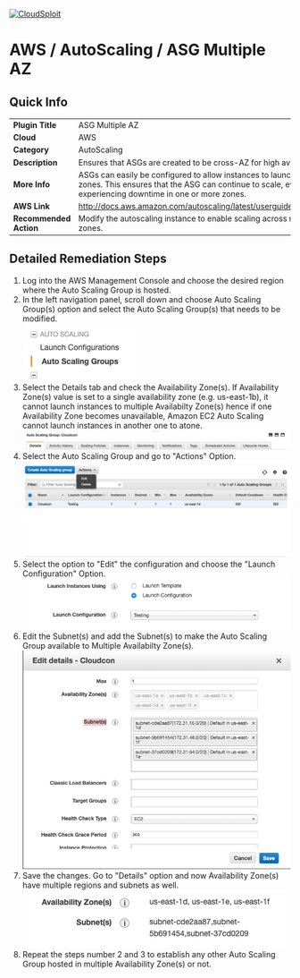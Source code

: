 [![CloudSploit](https://cloudsploit.com/img/logo-new-big-text-100.png "CloudSploit")](https://cloudsploit.com)

# AWS / AutoScaling / ASG Multiple AZ

## Quick Info

| | |
|-|-|
| **Plugin Title** | ASG Multiple AZ |
| **Cloud** | AWS |
| **Category** | AutoScaling |
| **Description** | Ensures that ASGs are created to be cross-AZ for high availability. |
| **More Info** | ASGs can easily be configured to allow instances to launch in multiple availability zones. This ensures that the ASG can continue to scale, even when AWS is experiencing downtime in one or more zones. |
| **AWS Link** | http://docs.aws.amazon.com/autoscaling/latest/userguide/AutoScalingGroup.html |
| **Recommended Action** | Modify the autoscaling instance to enable scaling across multiple availability zones. |

## Detailed Remediation Steps
1. Log into the AWS Management Console and choose the desired region where the Auto Scaling Group is hosted.
2. In the left navigation panel, scroll down and choose Auto Scaling Group(s) option and select the Auto Scaling Group(s) that needs to be modified.</br> <img src="/resources/aws/autoscaling/asg-multiple-az/step2.png"/>
3. Select the Details tab and check the Availability Zone(s). If Availability Zone(s) value is set to a single availability zone (e.g. us-east-1b), it cannot launch instances to multiple Availabilty Zone(s) hence if one Availability Zone becomes unavailable, Amazon EC2 Auto Scaling cannot launch instances in another one to atone.</br>![Step 3](/resources/aws/autoscaling/asg-multiple-az/step3.png "Step 3 - Details")  
4. Select the Auto Scaling Group and go to "Actions" Option.</br>![Step 4](/resources/aws/autoscaling/asg-multiple-az/step4.png "Step 4 - Actions") 
5. Select the option to "Edit" the configuration and choose the "Launch Configuration" Option.</br>![Step 5](/resources/aws/autoscaling/asg-multiple-az/Step5.png "Step 5 - Edit")
6. Edit the Subnet(s) and add the Subnet(s) to make the Auto Scaling Group available to Multiple Availabilty Zone(s).</br>![Step 6](/resources/aws/autoscaling/asg-multiple-az/step6.png "Step 6 - Subnet(s)")  
7. Save the changes. Go to "Details" option and now Availability Zone(s) have multiple regions and subnets as well.</br>![Step 7](/resources/aws/autoscaling/asg-multiple-az/step7.png "Step 7 - Details")  
8. Repeat the steps number 2 and 3 to establish any other Auto Scaling Group hosted in multiple Availability Zone(s) or not. 
